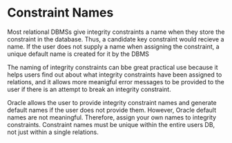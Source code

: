 # Constraint Names 

Most relational DBMSs give integrity constraints a name when they store the constraint in the database. Thus, a candidate key constraint would recieve a name. If the user does not supply a name when assigning the constraint, a unique default name is created for it by the DBMS

The naming of integrity constraints can bbe great practical use because it helps users find out about what integrity constraints have been assigned to relations, and it allows more meanigful error messages to be provided to the user if there is an attempt to break an integrity constraint. 

Oracle allows the user to provide integrity constraint names and generate default names if the user does not provide them. However, Oracle default names are not meaningful. Therefore, assign your own names to integrity constraints. Constraint names must be unique within the entire users DB, not just within a single relations. 

